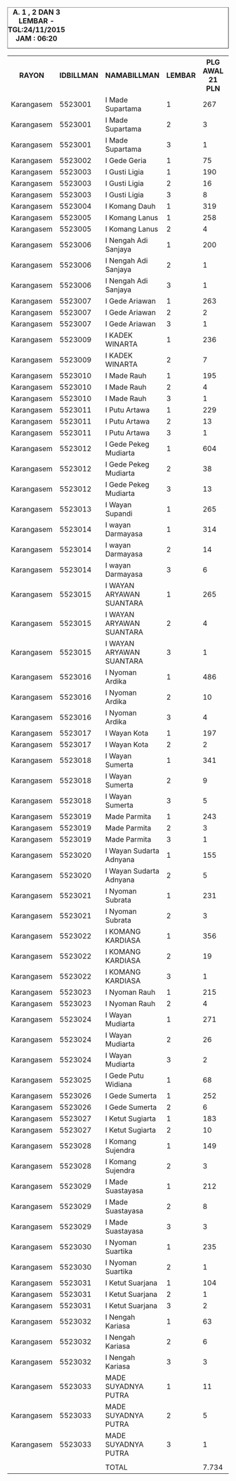
<HTML>
<HEAD>
<META HTTP-EQUIV="Content-Type" CONTENT="text/html;charset=windows-1252">
<TITLE>MONITOR LEMBAR BILLMAN NOPEMBER 2015 - RAYON KARANGASEM</TITLE> 


</HEAD>
<BODY>
<TABLE BORDER=1 BGCOLOR=#ffffff CELLSPACING=0><FONT FACE="Segoe UI" COLOR=#000000><CAPTION><B>A. 1 , 2 DAN 3 LEMBAR  - TGL:24/11/2015 JAM : 06:20</B></CAPTION></FONT>

<table><tbody><tr><th>RAYON</th><th>IDBILLMAN</th><th>NAMABILLMAN</th><th>LEMBAR</th><th> PLG AWAL 21 PLN </th><th> RP TG AWAL 21 PLN </th><th> RP BK AWAL 21 PLN </th><th>TARGET AKHIR WEB</th><th> % PENCAPAIAN </th><th> SISA RP TG 24 06:20 </th><th> SISA RP BK 24 06:20 </th><th> SISA PLG 24 06:20 </th><th> BELUM </th><th> DATANGI </th><th> SEGEL </th></tr><tr><td>Karangasem</td><td>5523001</td><td>I Made Supartama</td><td> 1 </td><td> 267 </td><td> 29.499.331 </td><td> 1.092.864 </td><td> 5.210.284 </td><td>-28,99%</td><td> 23.180.710 </td><td> 888.864 </td><td> 209 </td><td> 209 </td><td> </td><td> </td></tr><tr><td>Karangasem</td><td>5523001</td><td>I Made Supartama</td><td> 2 </td><td> 3 </td><td> 1.117.171 </td><td> 48.000 </td><td> 197.319 </td><td>-21,90%</td><td> 1.098.353 </td><td> 39.000 </td><td> 2 </td><td> - </td><td> 2 </td><td> </td></tr><tr><td>Karangasem</td><td>5523001</td><td>I Made Supartama</td><td> 3 </td><td> 1 </td><td> 110.742 </td><td> 18.000 </td><td> 19.560 </td><td>-21,45%</td><td> 110.742 </td><td> 18.000 </td><td> 1 </td><td> 1 </td><td> </td><td> </td></tr><tr><td>Karangasem</td><td>5523002</td><td>I Gede Geria</td><td> 1 </td><td> 75 </td><td> 9.882.157 </td><td> 542.000 </td><td> 1.745.424 </td><td>-46,60%</td><td> 5.490.626 </td><td> 244.000 </td><td> 41 </td><td> 40 </td><td> 1 </td><td> </td></tr><tr><td>Karangasem</td><td>5523003</td><td>I Gusti Ligia</td><td> 1 </td><td> 190 </td><td> 13.453.134 </td><td> 657.000 </td><td> 2.376.144 </td><td>-36,68%</td><td> 8.854.995 </td><td> 474.000 </td><td> 136 </td><td> 136 </td><td> </td><td> </td></tr><tr><td>Karangasem</td><td>5523003</td><td>I Gusti Ligia</td><td> 2 </td><td> 16 </td><td> 2.893.329 </td><td> 162.000 </td><td> 511.031 </td><td>-22,22%</td><td> 2.810.850 </td><td> 153.000 </td><td> 15 </td><td> 15 </td><td> </td><td> </td></tr><tr><td>Karangasem</td><td>5523003</td><td>I Gusti Ligia</td><td> 3 </td><td> 8 </td><td> 1.057.184 </td><td> 144.000 </td><td> 186.724 </td><td>-28,65%</td><td> 838.388 </td><td> 90.000 </td><td> 5 </td><td> 5 </td><td> </td><td> </td></tr><tr><td>Karangasem</td><td>5523004</td><td>I Komang Dauh</td><td> 1 </td><td> 319 </td><td> 27.791.676 </td><td> 1.135.000 </td><td> 4.908.672 </td><td>-26,30%</td><td> 23.575.649 </td><td> 884.000 </td><td> 256 </td><td> 256 </td><td> </td><td> </td></tr><tr><td>Karangasem</td><td>5523005</td><td>I Komang Lanus</td><td> 1 </td><td> 258 </td><td> 13.137.079 </td><td> 807.000 </td><td> 2.320.321 </td><td>-33,07%</td><td> 9.336.310 </td><td> 600.000 </td><td> 194 </td><td> 194 </td><td> </td><td> </td></tr><tr><td>Karangasem</td><td>5523005</td><td>I Komang Lanus</td><td> 2 </td><td> 4 </td><td> 240.902 </td><td> 36.000 </td><td> 42.549 </td><td>-39,37%</td><td> 150.625 </td><td> 27.000 </td><td> 3 </td><td> 3 </td><td> </td><td> </td></tr><tr><td>Karangasem</td><td>5523006</td><td>I Nengah Adi Sanjaya</td><td> 1 </td><td> 200 </td><td> 15.767.805 </td><td> 769.000 </td><td> 2.784.970 </td><td>-42,62%</td><td> 9.319.127 </td><td> 487.000 </td><td> 123 </td><td> 123 </td><td> </td><td> </td></tr><tr><td>Karangasem</td><td>5523006</td><td>I Nengah Adi Sanjaya</td><td> 2 </td><td> 1 </td><td> 13.978 </td><td> 9.000 </td><td> 2.469 </td><td>-21,45%</td><td> 13.978 </td><td> 9.000 </td><td> 1 </td><td> - </td><td> </td><td> 1 </td></tr><tr><td>Karangasem</td><td>5523006</td><td>I Nengah Adi Sanjaya</td><td> 3 </td><td> 1 </td><td> 16.038 </td><td> 18.000 </td><td> 2.833 </td><td>-21,45%</td><td> 16.038 </td><td> 18.000 </td><td> 1 </td><td> 1 </td><td> </td><td> </td></tr><tr><td>Karangasem</td><td>5523007</td><td>I Gede Ariawan</td><td> 1 </td><td> 263 </td><td> 23.161.569 </td><td> 1.006.000 </td><td> 4.090.884 </td><td>-31,72%</td><td> 16.986.291 </td><td> 790.000 </td><td> 213 </td><td> 199 </td><td> 12 </td><td> 2 </td></tr><tr><td>Karangasem</td><td>5523007</td><td>I Gede Ariawan</td><td> 2 </td><td> 2 </td><td> 413.074 </td><td> 18.000 </td><td> 72.959 </td><td>-21,45%</td><td> 413.074 </td><td> 18.000 </td><td> 2 </td><td> - </td><td> 2 </td><td> </td></tr><tr><td>Karangasem</td><td>5523007</td><td>I Gede Ariawan</td><td> 3 </td><td> 1 </td><td> 429.702 </td><td> 30.000 </td><td> 75.896 </td><td>-21,45%</td><td> 429.702 </td><td> 30.000 </td><td> 1 </td><td> 1 </td><td> </td><td> </td></tr><tr><td>Karangasem</td><td>5523009</td><td>I KADEK WINARTA</td><td> 1 </td><td> 236 </td><td> 16.136.985 </td><td> 757.000 </td><td> 2.850.176 </td><td>-30,09%</td><td> 12.320.945 </td><td> 631.000 </td><td> 199 </td><td> 199 </td><td> </td><td> </td></tr><tr><td>Karangasem</td><td>5523009</td><td>I KADEK WINARTA</td><td> 2 </td><td> 7 </td><td> 3.246.172 </td><td> 81.000 </td><td> 573.351 </td><td>-21,45%</td><td> 3.246.172 </td><td> 81.000 </td><td> 7 </td><td> - </td><td> 7 </td><td> </td></tr><tr><td>Karangasem</td><td>5523010</td><td>I Made Rauh</td><td> 1 </td><td> 195 </td><td> 19.425.549 </td><td> 905.000 </td><td> 3.431.014 </td><td>-27,40%</td><td> 15.951.200 </td><td> 726.000 </td><td> 140 </td><td> 140 </td><td> </td><td> </td></tr><tr><td>Karangasem</td><td>5523010</td><td>I Made Rauh</td><td> 2 </td><td> 4 </td><td> 1.837.226 </td><td> 57.000 </td><td> 324.498 </td><td>-22,63%</td><td> 1.758.370 </td><td> 48.000 </td><td> 3 </td><td> 1 </td><td> 2 </td><td> </td></tr><tr><td>Karangasem</td><td>5523010</td><td>I Made Rauh</td><td> 3 </td><td> 1 </td><td> 396.301 </td><td> 18.000 </td><td> 69.996 </td><td>-21,45%</td><td> 396.301 </td><td> 18.000 </td><td> 1 </td><td> 1 </td><td> </td><td> </td></tr><tr><td>Karangasem</td><td>5523011</td><td>I Putu Artawa</td><td> 1 </td><td> 229 </td><td> 11.635.849 </td><td> 716.000 </td><td> 2.055.168 </td><td>-30,33%</td><td> 8.831.849 </td><td> 515.000 </td><td> 164 </td><td> 161 </td><td> 3 </td><td> </td></tr><tr><td>Karangasem</td><td>5523011</td><td>I Putu Artawa</td><td> 2 </td><td> 13 </td><td> 1.315.980 </td><td> 117.000 </td><td> 232.433 </td><td>-64,66%</td><td> 591.910 </td><td> 54.000 </td><td> 6 </td><td> 6 </td><td> </td><td> </td></tr><tr><td>Karangasem</td><td>5523011</td><td>I Putu Artawa</td><td> 3 </td><td> 1 </td><td> 177.585 </td><td> 18.000 </td><td> 31.366 </td><td>-0,08%</td><td> 36.977.626 </td><td> 1.934.366 </td><td> 441 </td><td> 441 </td><td> </td><td> </td></tr><tr><td>Karangasem</td><td>5523012</td><td>I Gede Pekeg Mudiarta</td><td> 1 </td><td> 604 </td><td> 64.400.766 </td><td> 2.922.581 </td><td> 11.374.708 </td><td>1006,07%</td><td> 10.244.095 </td><td> 318.000 </td><td> 28 </td><td> 28 </td><td> </td><td> </td></tr><tr><td>Karangasem</td><td>5523012</td><td>I Gede Pekeg Mudiarta</td><td> 2 </td><td> 38 </td><td> 11.235.668 </td><td> 414.000 </td><td> 1.984.486 </td><td>-10,46%</td><td> 20.956.122 </td><td> 1.242.421 </td><td> 12 </td><td> 12 </td><td> </td><td> </td></tr><tr><td>Karangasem</td><td>5523012</td><td>I Gede Pekeg Mudiarta</td><td> 3 </td><td> 13 </td><td> 20.985.896 </td><td> 1.260.421 </td><td> 3.706.609 </td><td>-29,16%</td><td> 16.418.101 </td><td> 743.000 </td><td> 218 </td><td> 218 </td><td> </td><td> </td></tr><tr><td>Karangasem</td><td>5523013</td><td>I Wayan Supandi</td><td> 1 </td><td> 265 </td><td> 18.503.403 </td><td> 894.000 </td><td> 3.268.141 </td><td>-18,99%</td><td> 20.477.021 </td><td> 888.000 </td><td> 255 </td><td> 244 </td><td> 11 </td><td> </td></tr><tr><td>Karangasem</td><td>5523014</td><td>I wayan Darmayasa</td><td> 1 </td><td> 314 </td><td> 28.178.181 </td><td> 1.095.000 </td><td> 4.976.938 </td><td>298,93%</td><td> 3.312.047 </td><td> 129.000 </td><td> 13 </td><td> 12 </td><td> 1 </td><td> </td></tr><tr><td>Karangasem</td><td>5523014</td><td>I wayan Darmayasa</td><td> 2 </td><td> 14 </td><td> 3.358.962 </td><td> 138.000 </td><td> 593.273 </td><td>-44,30%</td><td> 1.932.517 </td><td> 102.000 </td><td> 5 </td><td> 4 </td><td> 1 </td><td> </td></tr><tr><td>Karangasem</td><td>5523014</td><td>I wayan Darmayasa</td><td> 3 </td><td> 6 </td><td> 2.002.015 </td><td> 120.000 </td><td> 353.604 </td><td>-1,67%</td><td> 21.552.028 </td><td> 1.200.000 </td><td> 218 </td><td> 218 </td><td> </td><td> </td></tr><tr><td>Karangasem</td><td>5523015</td><td>I WAYAN ARYAWAN SUANTARA</td><td> 1 </td><td> 265 </td><td> 27.128.639 </td><td> 1.435.000 </td><td> 4.791.563 </td><td>128,65%</td><td> 1.066.992 </td><td> 24.000 </td><td> 2 </td><td> 1 </td><td> </td><td> 1 </td></tr><tr><td>Karangasem</td><td>5523015</td><td>I WAYAN ARYAWAN SUANTARA</td><td> 2 </td><td> 4 </td><td> 1.313.151 </td><td> 42.000 </td><td> 231.934 </td><td>-18,23%</td><td> 1.504.203 </td><td> 30.000 </td><td> 1 </td><td> 1 </td><td> </td><td> </td></tr><tr><td>Karangasem</td><td>5523015</td><td>I WAYAN ARYAWAN SUANTARA</td><td> 3 </td><td> 1 </td><td> 1.504.203 </td><td> 30.000 </td><td> 265.678 </td><td>100,00%</td><td> </td><td> </td><td> </td><td> </td><td> </td><td> </td></tr><tr><td>Karangasem</td><td>5523016</td><td>I Nyoman Ardika</td><td> 1 </td><td> 486 </td><td> 34.336.600 </td><td> 1.655.000 </td><td> 6.064.661 </td><td>-27,67%</td><td> 27.985.594 </td><td> 1.290.000 </td><td> 391 </td><td> 391 </td><td> </td><td> </td></tr><tr><td>Karangasem</td><td>5523016</td><td>I Nyoman Ardika</td><td> 2 </td><td> 10 </td><td> 3.501.639 </td><td> 114.000 </td><td> 618.473 </td><td>-21,45%</td><td> 3.501.639 </td><td> 114.000 </td><td> 10 </td><td> 10 </td><td> </td><td> </td></tr><tr><td>Karangasem</td><td>5523016</td><td>I Nyoman Ardika</td><td> 3 </td><td> 4 </td><td> 532.851 </td><td> 72.000 </td><td> 94.114 </td><td>-21,45%</td><td> 532.851 </td><td> 72.000 </td><td> 4 </td><td> 4 </td><td> </td><td> </td></tr><tr><td>Karangasem</td><td>5523017</td><td>I Wayan Kota</td><td> 1 </td><td> 197 </td><td> 16.193.278 </td><td> 798.000 </td><td> 2.860.118 </td><td>-24,62%</td><td> 14.477.426 </td><td> 715.000 </td><td> 170 </td><td> 170 </td><td> </td><td> </td></tr><tr><td>Karangasem</td><td>5523017</td><td>I Wayan Kota</td><td> 2 </td><td> 2 </td><td> 257.671 </td><td> 18.000 </td><td> 45.511 </td><td>-21,45%</td><td> 257.671 </td><td> 18.000 </td><td> 2 </td><td> 2 </td><td> </td><td> </td></tr><tr><td>Karangasem</td><td>5523018</td><td>I Wayan Sumerta</td><td> 1 </td><td> 341 </td><td> 73.947.956 </td><td> 2.448.828 </td><td> 13.060.969 </td><td>-48,90%</td><td> 39.768.626 </td><td> 1.362.341 </td><td> 238 </td><td> 238 </td><td> </td><td> </td></tr><tr><td>Karangasem</td><td>5523018</td><td>I Wayan Sumerta</td><td> 2 </td><td> 9 </td><td> 5.152.999 </td><td> 141.000 </td><td> 910.142 </td><td>-21,45%</td><td> 5.152.999 </td><td> 141.000 </td><td> 9 </td><td> 9 </td><td> </td><td> </td></tr><tr><td>Karangasem</td><td>5523018</td><td>I Wayan Sumerta</td><td> 3 </td><td> 5 </td><td> 4.706.572 </td><td> 150.000 </td><td> 831.293 </td><td>-21,45%</td><td> 4.706.572 </td><td> 150.000 </td><td> 5 </td><td> 5 </td><td> </td><td> </td></tr><tr><td>Karangasem</td><td>5523019</td><td>Made Parmita</td><td> 1 </td><td> 243 </td><td> 30.284.930 </td><td> 2.421.000 </td><td> 5.349.040 </td><td>-26,61%</td><td> 25.447.686 </td><td> 2.101.000 </td><td> 187 </td><td> 187 </td><td> </td><td> </td></tr><tr><td>Karangasem</td><td>5523019</td><td>Made Parmita</td><td> 2 </td><td> 3 </td><td> 1.559.416 </td><td> 255.000 </td><td> 275.430 </td><td>-36,89%</td><td> 1.021.997 </td><td> 240.000 </td><td> 2 </td><td> 2 </td><td> </td><td> </td></tr><tr><td>Karangasem</td><td>5523019</td><td>Made Parmita</td><td> 3 </td><td> 1 </td><td> 2.618.763 </td><td> 450.000 </td><td> 462.536 </td><td>-21,45%</td><td> 2.618.763 </td><td> 450.000 </td><td> 1 </td><td> 1 </td><td> </td><td> </td></tr><tr><td>Karangasem</td><td>5523020</td><td>I Wayan Sudarta Adnyana</td><td> 1 </td><td> 155 </td><td> 16.743.257 </td><td> 1.211.000 </td><td> 2.957.258 </td><td>-27,23%</td><td> 13.816.336 </td><td> 998.000 </td><td> 119 </td><td> 119 </td><td> </td><td> </td></tr><tr><td>Karangasem</td><td>5523020</td><td>I Wayan Sudarta Adnyana</td><td> 2 </td><td> 5 </td><td> 537.785 </td><td> 45.000 </td><td> 94.986 </td><td>-188,43%</td><td> 145.394 </td><td> 27.000 </td><td> 3 </td><td> 3 </td><td> </td><td> </td></tr><tr><td>Karangasem</td><td>5523021</td><td>I Nyoman Subrata</td><td> 1 </td><td> 231 </td><td> 17.923.519 </td><td> 877.000 </td><td> 3.165.720 </td><td>-24,67%</td><td> 15.997.388 </td><td> 779.000 </td><td> 199 </td><td> 199 </td><td> </td><td> </td></tr><tr><td>Karangasem</td><td>5523021</td><td>I Nyoman Subrata</td><td> 2 </td><td> 3 </td><td> 307.930 </td><td> 27.000 </td><td> 54.388 </td><td>-35,19%</td><td> 208.964 </td><td> 18.000 </td><td> 2 </td><td> 2 </td><td> </td><td> </td></tr><tr><td>Karangasem</td><td>5523022</td><td>I KOMANG KARDIASA</td><td> 1 </td><td> 356 </td><td> 26.545.403 </td><td> 1.423.000 </td><td> 4.688.550 </td><td>-35,29%</td><td> 17.975.174 </td><td> 879.000 </td><td> 271 </td><td> 271 </td><td> </td><td> </td></tr><tr><td>Karangasem</td><td>5523022</td><td>I KOMANG KARDIASA</td><td> 2 </td><td> 19 </td><td> 7.208.775 </td><td> 429.000 </td><td> 1.273.241 </td><td>-22,99%</td><td> 6.810.373 </td><td> 402.000 </td><td> 16 </td><td> 16 </td><td> </td><td> </td></tr><tr><td>Karangasem</td><td>5523022</td><td>I KOMANG KARDIASA</td><td> 3 </td><td> 1 </td><td> 35.964 </td><td> 18.000 </td><td> 6.352 </td><td>100,00%</td><td> </td><td> </td><td> </td><td> </td><td> </td><td> </td></tr><tr><td>Karangasem</td><td>5523023</td><td>I Nyoman Rauh</td><td> 1 </td><td> 215 </td><td> 13.898.433 </td><td> 722.000 </td><td> 2.454.794 </td><td>-23,64%</td><td> 12.837.801 </td><td> 654.000 </td><td> 193 </td><td> 193 </td><td> </td><td> </td></tr><tr><td>Karangasem</td><td>5523023</td><td>I Nyoman Rauh</td><td> 2 </td><td> 4 </td><td> 793.593 </td><td> 48.000 </td><td> 140.167 </td><td>-21,45%</td><td> 793.593 </td><td> 48.000 </td><td> 4 </td><td> 4 </td><td> </td><td> </td></tr><tr><td>Karangasem</td><td>5523024</td><td>I Wayan Mudiarta</td><td> 1 </td><td> 271 </td><td> 16.158.859 </td><td> 1.031.000 </td><td> 2.854.039 </td><td>-35,03%</td><td> 11.001.797 </td><td> 662.000 </td><td> 207 </td><td> 201 </td><td> 2 </td><td> 4 </td></tr><tr><td>Karangasem</td><td>5523024</td><td>I Wayan Mudiarta</td><td> 2 </td><td> 26 </td><td> 3.359.690 </td><td> 261.000 </td><td> 593.401 </td><td>-21,45%</td><td> 3.359.690 </td><td> 261.000 </td><td> 26 </td><td> 26 </td><td> </td><td> </td></tr><tr><td>Karangasem</td><td>5523024</td><td>I Wayan Mudiarta</td><td> 3 </td><td> 2 </td><td> 1.487.704 </td><td> 78.000 </td><td> 262.764 </td><td>-23,43%</td><td> 1.384.170 </td><td> 60.000 </td><td> 1 </td><td> 1 </td><td> </td><td> </td></tr><tr><td>Karangasem</td><td>5523025</td><td>I Gede Putu Widiana</td><td> 1 </td><td> 68 </td><td> 5.593.587 </td><td> 321.000 </td><td> 987.961 </td><td>-58,31%</td><td> 2.682.410 </td><td> 178.000 </td><td> 26 </td><td> 26 </td><td> </td><td> </td></tr><tr><td>Karangasem</td><td>5523026</td><td>I Gede Sumerta</td><td> 1 </td><td> 252 </td><td> 30.474.060 </td><td> 1.151.000 </td><td> 5.382.444 </td><td>-25,41%</td><td> 26.565.420 </td><td> 974.000 </td><td> 201 </td><td> 192 </td><td> 9 </td><td> </td></tr><tr><td>Karangasem</td><td>5523026</td><td>I Gede Sumerta</td><td> 2 </td><td> 6 </td><td> 1.515.752 </td><td> 72.000 </td><td> 267.718 </td><td>-24,01%</td><td> 1.382.707 </td><td> 63.000 </td><td> 5 </td><td> 5 </td><td> </td><td> </td></tr><tr><td>Karangasem</td><td>5523027</td><td>I Ketut Sugiarta</td><td> 1 </td><td> 183 </td><td> 11.363.660 </td><td> 577.000 </td><td> 2.007.093 </td><td>-30,39%</td><td> 8.610.735 </td><td> 427.000 </td><td> 136 </td><td> 134 </td><td> 1 </td><td> 1 </td></tr><tr><td>Karangasem</td><td>5523027</td><td>I Ketut Sugiarta</td><td> 2 </td><td> 10 </td><td> 449.168 </td><td> 90.000 </td><td> 79.334 </td><td>-23,74%</td><td> 413.458 </td><td> 72.000 </td><td> 8 </td><td> 8 </td><td> </td><td> </td></tr><tr><td>Karangasem</td><td>5523028</td><td>I Komang Sujendra</td><td> 1 </td><td> 149 </td><td> 7.066.502 </td><td> 477.000 </td><td> 1.248.112 </td><td>-25,05%</td><td> 6.229.950 </td><td> 387.000 </td><td> 119 </td><td> 119 </td><td> </td><td> </td></tr><tr><td>Karangasem</td><td>5523028</td><td>I Komang Sujendra</td><td> 2 </td><td> 3 </td><td> 343.273 </td><td> 27.000 </td><td> 60.630 </td><td>100,00%</td><td> </td><td> </td><td> </td><td> </td><td> </td><td> </td></tr><tr><td>Karangasem</td><td>5523029</td><td>I Made Suastayasa</td><td> 1 </td><td> 212 </td><td> 55.759.754 </td><td> 2.039.573 </td><td> 9.848.500 </td><td>-24,52%</td><td> 50.008.594 </td><td> 1.766.573 </td><td> 188 </td><td> 188 </td><td> </td><td> </td></tr><tr><td>Karangasem</td><td>5523029</td><td>I Made Suastayasa</td><td> 2 </td><td> 8 </td><td> 2.887.133 </td><td> 300.000 </td><td> 509.936 </td><td>-21,45%</td><td> 2.887.133 </td><td> 300.000 </td><td> 8 </td><td> 8 </td><td> </td><td> </td></tr><tr><td>Karangasem</td><td>5523029</td><td>I Made Suastayasa</td><td> 3 </td><td> 3 </td><td> 274.290 </td><td> 66.000 </td><td> 48.446 </td><td>-21,45%</td><td> 274.290 </td><td> 66.000 </td><td> 3 </td><td> 3 </td><td> </td><td> </td></tr><tr><td>Karangasem</td><td>5523030</td><td>I Nyoman Suartika</td><td> 1 </td><td> 235 </td><td> 10.961.458 </td><td> 733.000 </td><td> 1.936.054 </td><td>-32,86%</td><td> 7.828.086 </td><td> 494.000 </td><td> 156 </td><td> 156 </td><td> </td><td> </td></tr><tr><td>Karangasem</td><td>5523030</td><td>I Nyoman Suartika</td><td> 2 </td><td> 1 </td><td> 169.398 </td><td> 9.000 </td><td> 29.920 </td><td>100,00%</td><td> </td><td> </td><td> </td><td> </td><td> </td><td> </td></tr><tr><td>Karangasem</td><td>5523031</td><td>I Ketut Suarjana</td><td> 1 </td><td> 104 </td><td> 15.615.971 </td><td> 649.000 </td><td> 2.758.152 </td><td>-31,02%</td><td> 11.649.826 </td><td> 401.000 </td><td> 63 </td><td> 63 </td><td> </td><td> </td></tr><tr><td>Karangasem</td><td>5523031</td><td>I Ketut Suarjana</td><td> 2 </td><td> 1 </td><td> 411.765 </td><td> 15.000 </td><td> 72.728 </td><td>-21,45%</td><td> 411.765 </td><td> 15.000 </td><td> 1 </td><td> 1 </td><td> </td><td> </td></tr><tr><td>Karangasem</td><td>5523031</td><td>I Ketut Suarjana</td><td> 3 </td><td> 2 </td><td> 178.791 </td><td> 48.000 </td><td> 31.579 </td><td>-21,45%</td><td> 178.791 </td><td> 48.000 </td><td> 2 </td><td> 2 </td><td> </td><td> </td></tr><tr><td>Karangasem</td><td>5523032</td><td>I Nengah Kariasa</td><td> 1 </td><td> 63 </td><td> 4.697.825 </td><td> 199.000 </td><td> 829.748 </td><td>-25,73%</td><td> 4.054.010 </td><td> 161.000 </td><td> 51 </td><td> 47 </td><td> 4 </td><td> </td></tr><tr><td>Karangasem</td><td>5523032</td><td>I Nengah Kariasa</td><td> 2 </td><td> 6 </td><td> 714.511 </td><td> 54.000 </td><td> 126.200 </td><td>-21,45%</td><td> 714.511 </td><td> 54.000 </td><td> 6 </td><td> 6 </td><td> </td><td> </td></tr><tr><td>Karangasem</td><td>5523032</td><td>I Nengah Kariasa</td><td> 3 </td><td> 3 </td><td> 417.780 </td><td> 54.000 </td><td> 73.790 </td><td>-21,45%</td><td> 417.780 </td><td> 54.000 </td><td> 3 </td><td> 2 </td><td> 1 </td><td> </td></tr><tr><td>Karangasem</td><td>5523033</td><td>MADE SUYADNYA PUTRA</td><td> 1 </td><td> 11 </td><td> 76.934.864 </td><td> 2.253.597 </td><td> 13.588.528 </td><td>-35,38%</td><td> 51.994.328 </td><td> 1.561.138 </td><td> 9 </td><td> 9 </td><td> </td><td> </td></tr><tr><td>Karangasem</td><td>5523033</td><td>MADE SUYADNYA PUTRA</td><td> 2 </td><td> 5 </td><td> 108.248.338 </td><td> 4.365.582 </td><td> 19.119.233 </td><td>-21,45%</td><td> 108.248.338 </td><td> 4.365.582 </td><td> 5 </td><td> 5 </td><td> </td><td> </td></tr><tr><td>Karangasem</td><td>5523033</td><td>MADE SUYADNYA PUTRA</td><td> 3 </td><td> 1 </td><td> 72.884.193 </td><td> 3.808.922 </td><td> 12.873.084 </td><td>-21,45%</td><td> 72.884.193 </td><td> 3.808.922 </td><td> 1 </td><td> 1 </td><td> </td><td> </td></tr><tr><td> </td><td> </td><td> </td><td> </td><td> </td><td> </td><td> </td><td> </td><td> </td><td> </td><td> </td><td> </td><td> </td><td> </td><td> </td></tr><tr><td> </td><td> </td><td>TOTAL</td><td> </td><td> 7.734 </td><td> 1.056.823.062 </td><td> 49.514.368 </td><td> 186.660.111 </td><td>-28,25%</td><td> 847.401.786 </td><td> 40.091.207 </td><td> 5.967 </td><td> 5.899 </td><td> 59 </td><td> 9 </td></tr></tbody></table>

<TFOOT></TFOOT>
</TABLE>
</BODY>
</HTML> 
